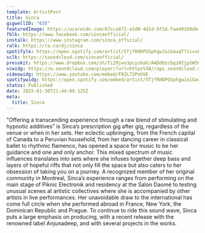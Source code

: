 ```yaml
---
template: ArtistPost
title: Sinca
gigwellID: "635"
featuredImage: https://ucarecdn.com/67cca871-e2d0-4d1d-9f1d-fae40160db49/-/crop/1365x802/0,549/-/preview/
fblk: https://www.facebook.com/sincaofficial/
instalk: https://www.instagram.com/sinca_official/
ralk: https://ra.co/dj/sinca
spotifylk: https://open.spotify.com/artist/5TjfRHDPGSphgwJaiGauqT?si=vFFFhk58TVOrMJ7HRiWCzw&dl_branch=1
sclk: https://soundcloud.com/sincaofficial/
presskit: https://www.dropbox.com/sh/fi29jwx3pcys6ah/AADdOzcbgzHIjpSW5C4Uigzqa?dl=0
scwidg: https://w.soundcloud.com/player/?url=https%3A//api.soundcloud.com/tracks/1196488945&color=%23ff5500&auto_play=false&hide_related=false&show_comments=true&show_user=true&show_reposts=false&show_teaser=true&visual=true
videowidg: https://www.youtube.com/embed/FRZL72PoOVE
spotifywidg: https://open.spotify.com/embed/artist/5TjfRHDPGSphgwJaiGauqT
status: Published
date: 2022-01-30T21:44:09.125Z
meta:
  title: Sinca
---
```

"Offering a transcending experience through a raw blend of stimulating and hypnotic additives” is Sinca’s prescription gig after gig, regardless of the venue or when in her sets. Her eclectic upbringing, from the French capital of Canada to a Peruvian household, from her dancing career in classical ballet to rhythmic flamenco, has opened a space for music to be her guidance and one and only anchor. This mixed spectrum of music influences translates into sets where she infuses together deep bass and layers of hopeful riffs that not only fill the space but also caters to her obsession of taking you on a journey. A recognized member of her original community in Montreal, Sinca’s experience ranges from performing on the main stage of Piknic Electronik and residency at the Salon Daomé to testing unusual scenes at artistic collectives where she is accompanied by other artists in live performances. Her unavoidable draw to the international has come full circle when she performed abroad in France, New York, the Dominican Republic and Prague. To continue to ride this sound wave, Sinca puts a large emphasis on producing, with a recent release with the renowned label Anjunadeep, and with several projects in the works.
